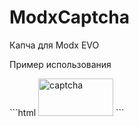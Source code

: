 # ModxCaptcha

Капча для Modx EVO

<p>Пример использования</p>
```html
<img src="assets/captcha" alt="captcha" width="120px" height="60px"/>
```

